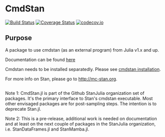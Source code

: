 # CmdStan

[![Build Status](https://travis-ci.org/StanJulia/CmdStan.jl.svg?branch=master)](https://travis-ci.org/StanJulia/CmdStan.jl) [![Coverage Status](https://coveralls.io/repos/StanJulia/CmdStan.jl/badge.svg?branch=master&service=github)](https://coveralls.io/github/StanJulia/CmdStan.jl?branch=master) [![codecov.io](http://codecov.io/github/StanJulia/CmdStan.jl/coverage.svg?branch=master)](http://codecov.io/github/StanJulia/CmdStan.jl?branch=master)

## Purpose

A package to use cmdstan (as an external program) from Julia v1.x and up. 

Documentation can be found [here](https://stanjulia.github.io/CmdStan.jl/latest/)

Cmdstan needs to be installed separatedly. Please see [cmdstan installation](http://StanJulia.github.io/CmdStan.jl/latest/INSTALLATION.html). 

For more info on Stan, please go to <http://mc-stan.org>.

##

Note 1: CmdStan.jl is part of the Github StanJulia organization set of packages. It's the primary interface to Stan's cmdstan executable. Most other envisaged packages are for post-sampling steps. The intention is to deprecate Stan.jl.

Note 2: This is a pre-release, additional work is needed on documentation and at least on the next couple of packages in the StanJulia organization, i.e. StanDataFrames.jl and StanMamba.jl.
